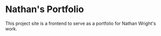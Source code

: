# Nathan's Portfolio

This project site is a frontend to serve as a portfolio for Nathan Wright's work. 